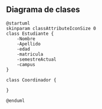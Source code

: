 ## Diagrama de clases
```plantuml
@startuml
skinparam classAttributeIconSize 0
class Estudiante {
	-Nombre
	-Apellido
	-edad
	-matricula
	-semestreActual
	-campus
}

class Coordinador {
	
}

@enduml
```